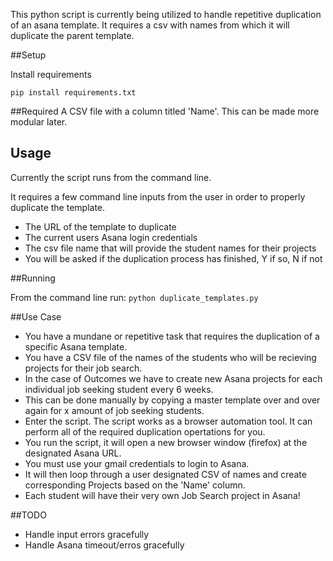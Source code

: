 This python script is currently being utilized to handle repetitive duplication of an asana template. 
It requires a csv with names from which it will duplicate the parent template.

##Setup

Install requirements

`pip install requirements.txt`

##Required 
A CSV file with a column titled 'Name'. This can be made more modular later.

## Usage
Currently the script runs from the command line.

It requires a few command line inputs from the user in order to properly duplicate the template.
* The URL of the template to duplicate
* The current users Asana login credentials
* The csv file name that will provide the student names for their projects
* You will be asked if the duplication process has finished, Y if so, N if not

##Running

From the command line run:
`python duplicate_templates.py`

##Use Case
* You have a mundane or repetitive task that requires the duplication of a specific Asana template.
* You have a CSV file of the names of the students who will be recieving projects for their job search.
* In the case of Outcomes we have to create new Asana projects for each individual job seeking student every 6 weeks.
* This can be done manually by copying a master template over and over again for x amount of job seeking students.
* Enter the script. The script works as a browser automation tool. It can perform all of the required duplication opertations for you.
* You run the script, it will open a new browser window (firefox) at the designated Asana URL.
* You must use your gmail credentials to login to Asana.
* It will then loop through a user designated CSV of names and create corresponding Projects based on the 'Name' column.
* Each student will have their very own Job Search project in Asana!

##TODO

* Handle input errors gracefully
* Handle Asana timeout/erros gracefully

